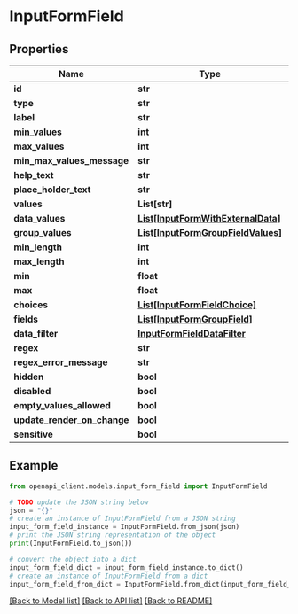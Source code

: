 # InputFormField


## Properties

Name | Type | Description | Notes
------------ | ------------- | ------------- | -------------
**id** | **str** |  | [optional] 
**type** | **str** |  | [optional] 
**label** | **str** |  | [optional] 
**min_values** | **int** |  | [optional] 
**max_values** | **int** |  | [optional] 
**min_max_values_message** | **str** |  | [optional] 
**help_text** | **str** |  | [optional] 
**place_holder_text** | **str** |  | [optional] 
**values** | **List[str]** |  | [optional] 
**data_values** | [**List[InputFormWithExternalData]**](InputFormWithExternalData.md) |  | [optional] 
**group_values** | [**List[InputFormGroupFieldValues]**](InputFormGroupFieldValues.md) |  | [optional] 
**min_length** | **int** |  | [optional] 
**max_length** | **int** |  | [optional] 
**min** | **float** |  | [optional] 
**max** | **float** |  | [optional] 
**choices** | [**List[InputFormFieldChoice]**](InputFormFieldChoice.md) |  | [optional] 
**fields** | [**List[InputFormGroupField]**](InputFormGroupField.md) |  | [optional] 
**data_filter** | [**InputFormFieldDataFilter**](InputFormFieldDataFilter.md) |  | [optional] 
**regex** | **str** |  | [optional] 
**regex_error_message** | **str** |  | [optional] 
**hidden** | **bool** |  | [optional] 
**disabled** | **bool** |  | [optional] 
**empty_values_allowed** | **bool** |  | [optional] 
**update_render_on_change** | **bool** |  | [optional] 
**sensitive** | **bool** |  | [optional] 

## Example

```python
from openapi_client.models.input_form_field import InputFormField

# TODO update the JSON string below
json = "{}"
# create an instance of InputFormField from a JSON string
input_form_field_instance = InputFormField.from_json(json)
# print the JSON string representation of the object
print(InputFormField.to_json())

# convert the object into a dict
input_form_field_dict = input_form_field_instance.to_dict()
# create an instance of InputFormField from a dict
input_form_field_from_dict = InputFormField.from_dict(input_form_field_dict)
```
[[Back to Model list]](../README.md#documentation-for-models) [[Back to API list]](../README.md#documentation-for-api-endpoints) [[Back to README]](../README.md)


